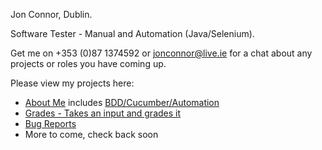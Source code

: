 Jon Connor, Dublin.

Software Tester - Manual and Automation (Java/Selenium).

Get me on +353 (0)87 1374592 or jonconnor@live.ie for a chat about any projects or roles you have coming up.

Please view my projects here:

<ul>
    <li><a href="https://jonconnorati.github.io/MyBDD_version1.github.io/">About Me</a> includes <a href="https://jonconnorati.github.io/MyBDD_version1.github.io/bdd.html">BDD/Cucumber/Automation</a></li>
    <li><a href ="https://jonconnorati.github.io/MyBDD_version1.github.io/Grades.html">Grades - Takes an input and grades it</a></li>
    <li><a href="https://jonconnorati.github.io/BugReports/">Bug Reports</a></li>
    <li>More to come, check back soon</li>
</ul>

<!---
JonConnorATI/JonConnorATI is a ✨ special ✨ repository because its `README.md` (this file) appears on your GitHub profile.
You can click the Preview link to take a look at your changes.
--->
